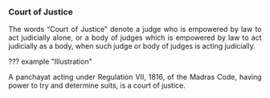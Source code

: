 ### Court of Justice
<div style="text-align: justify">

The words “Court of Justice” denote a judge who is empowered by law to act judicially alone, or a body of judges which is empowered by law to act judicially as a body, when such judge or body of judges is acting judicially.

</div>

??? example "Illustration"
    <div style="text-align: justify"> A panchayat acting under Regulation VII, 1816, of the Madras Code, having power to try and determine suits, is a court of justice.
